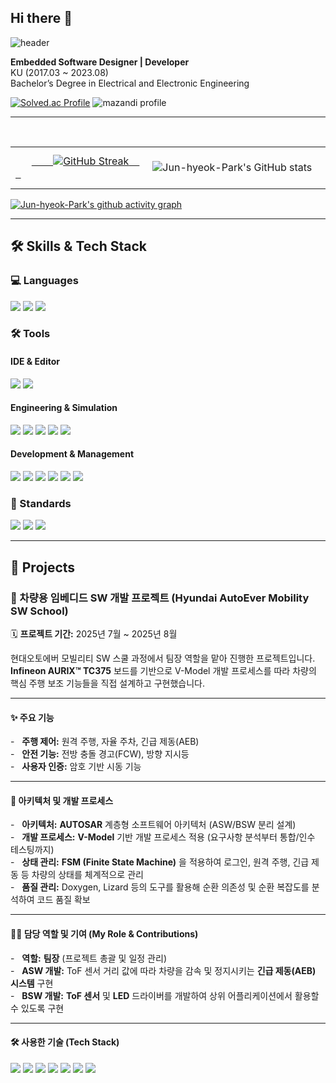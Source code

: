 ## Hi there 👋

![header](https://capsule-render.vercel.app/api?type=waving&color=gradient&customColorList=10&height=200&section=header&text=JUNHYEOK's%20GITHUB&fontSize=50&animation=twinkling&fontAlign=68&fontAlignY=36)

**Embedded Software Designer | Developer**  
KU (2017.03 ~ 2023.08)  
Bachelor’s Degree in Electrical and Electronic Engineering  

[![Solved.ac Profile](http://mazassumnida.wtf/api/v2/generate_badge?boj=wnsgur07)](https://solved.ac/ce_won/)
![mazandi profile](http://mazandi.herokuapp.com/api?handle=wnsgur07&theme=dark)

---

<table border="0" cellpadding="0" cellspacing="0">
  <tr>
    <td>
      <a href="https://git.io/streak-stats">
        <img src="https://streak-stats.demolab.com/?user=Jun-hyeok-Park&theme=dracula" alt="GitHub Streak"/>
      </a>
    </td>
    <td>
      <img src="https://github-readme-stats.vercel.app/api?username=Jun-hyeok-Park&show_icons=true&theme=dracula" alt="Jun-hyeok-Park's GitHub stats"/>
    </td>
  </tr>
</table>

[![Jun-hyeok-Park's github activity graph](https://github-readme-activity-graph.vercel.app/graph?username=Jun-hyeok-Park&custom_title=Jun-hyeok-Park's%Activity%20Graph&hide_border=true&theme=react-dark)](https://github.com/ashutosh00710/github-readme-activity-graph)

---

## 🛠️ Skills & Tech Stack

### 💻 Languages
<img src="https://img.shields.io/badge/c-A8B9CC.svg?style=for-the-badge&logo=c&logoColor=white"> <img src="https://img.shields.io/badge/c++-00599C.svg?style=for-the-badge&logo=cplusplus&logoColor=white"> <img src="https://img.shields.io/badge/python-3776AB.svg?style=for-the-badge&logo=python&logoColor=white">

### 🛠️ Tools
#### IDE & Editor
<img src="https://img.shields.io/badge/visual studio code-%23007ACC.svg?style=for-the-badge&logo=visualstudiocode&logoColor=white"> <img src="https://img.shields.io/badge/visual studio-%235C2D91.svg?style=for-the-badge&logo=visualstudio&logoColor=white">

#### Engineering & Simulation
<img src="https://img.shields.io/badge/matlab-%230076A8.svg?style=for-the-badge&logo=matlab&logoColor=white"> <img src="https://img.shields.io/badge/simulink-%230076A8.svg?style=for-the-badge&logo=matlab&logoColor=white"> <img src="https://img.shields.io/badge/CANoe-004E8A.svg?style=for-the-badge&logoColor=white"> <img src="https://img.shields.io/badge/aurix-F37321.svg?style=for-the-badge&logoColor=white"> <img src="https://img.shields.io/badge/UDE%20Visual%20Platform-005A9B.svg?style=for-the-badge&logoColor=white">

#### Development & Management
<img src="https://img.shields.io/badge/gcc-%23A4261D.svg?style=for-the-badge&logo=gnu&logoColor=white"> <img src="https://img.shields.io/badge/git-%23F05032.svg?style=for-the-badge&logo=git&logoColor=white"> <img src="https://img.shields.io/badge/github-%23181717.svg?style=for-the-badge&logo=github&logoColor=white">
<img src="https://img.shields.io/badge/jira-%230052CC.svg?style=for-the-badge&logo=jira&logoColor=white"> <img src="https://img.shields.io/badge/confluence-%23172B4D.svg?style=for-the-badge&logo=confluence&logoColor=white"> <img src="https://img.shields.io/badge/googletest-%234285F4.svg?style=for-the-badge&logo=google&logoColor=white">

### 📜 Standards
<img src="https://img.shields.io/badge/autosar-555555.svg?style=for-the-badge&logoColor=white"> <img src="https://img.shields.io/badge/a--spice-555555.svg?style=for-the-badge&logoColor=white"> <img src="https://img.shields.io/badge/iso--26262-555555.svg?style=for-the-badge&logoColor=white">

---

## 📂 Projects

### 🚗 차량용 임베디드 SW 개발 프로젝트 (Hyundai AutoEver Mobility SW School)

🗓️ **프로젝트 기간:** 2025년 7월 ~ 2025년 8월

현대오토에버 모빌리티 SW 스쿨 과정에서 팀장 역할을 맡아 진행한 프로젝트입니다.  
**Infineon AURIX™ TC375** 보드를 기반으로 V-Model 개발 프로세스를 따라 차량의 핵심 주행 보조 기능들을 직접 설계하고 구현했습니다.

---

#### ✨ 주요 기능

-   **주행 제어:** 원격 주행, 자율 주차, 긴급 제동(AEB)  
-   **안전 기능:** 전방 충돌 경고(FCW), 방향 지시등  
-   **사용자 인증:** 암호 기반 시동 기능

---

#### 🔧 아키텍처 및 개발 프로세스

-   **아키텍처:** **AUTOSAR** 계층형 소프트웨어 아키텍처 (ASW/BSW 분리 설계)  
-   **개발 프로세스:** **V-Model** 기반 개발 프로세스 적용 (요구사항 분석부터 통합/인수 테스팅까지)  
-   **상태 관리:** **FSM (Finite State Machine)** 을 적용하여 로그인, 원격 주행, 긴급 제동 등 차량의 상태를 체계적으로 관리  
-   **품질 관리:** Doxygen, Lizard 등의 도구를 활용해 순환 의존성 및 순환 복잡도를 분석하여 코드 품질 확보 

---

#### 👨‍💻 담당 역할 및 기여 (My Role & Contributions)

-   **역할:** **팀장** (프로젝트 총괄 및 일정 관리)  
-   **ASW 개발:** ToF 센서 거리 값에 따라 차량을 감속 및 정지시키는 **긴급 제동(AEB) 시스템** 구현  
-   **BSW 개발:** **ToF 센서** 및 **LED** 드라이버를 개발하여 상위 어플리케이션에서 활용할 수 있도록 구현

---

#### 🛠️ 사용한 기술 (Tech Stack)

<img src="https://img.shields.io/badge/c-A8B9CC.svg?style=for-the-badge&logo=c&logoColor=white"> <img src="https://img.shields.io/badge/aurix-F37321.svg?style=for-the-badge&logoColor=white"> <img src="https://img.shields.io/badge/autosar-555555.svg?style=for-the-badge&logoColor=white"> <img src="https://img.shields.io/badge/git-%23F05032.svg?style=for-the-badge&logo=git&logoColor=white"> <img src="https://img.shields.io/badge/github-%23181717.svg?style=for-the-badge&logo=github&logoColor=white"> <img src="https://img.shields.io/badge/jira-%230052CC.svg?style=for-the-badge&logo=jira&logoColor=white"> <img src="https://img.shields.io/badge/confluence-%23172B4D.svg?style=for-the-badge&logo=confluence&logoColor=white">
